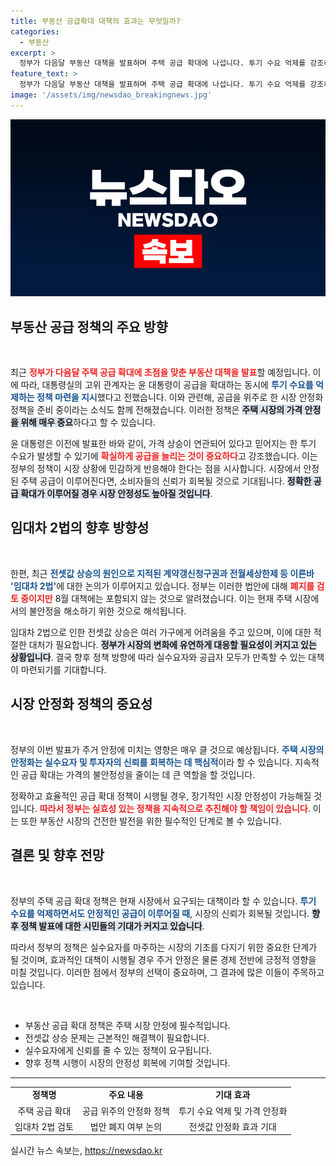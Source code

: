 ```yaml
---
title: 부동산 공급확대 대책의 효과는 무엇일까?
categories:
  - 부동산
excerpt: >
  정부가 다음달 부동산 대책을 발표하며 주택 공급 확대에 나섭니다. 투기 수요 억제를 강조하는 윤 대통령의 지침 속, 전셋값 상승 원인인 임대차 2법은 폐지 검토 중이지만 이번 대책엔 포함되지 않을 전망입니다.
feature_text: >
  정부가 다음달 부동산 대책을 발표하며 주택 공급 확대에 나섭니다. 투기 수요 억제를 강조하는 윤 대통령의 지침 속, 전셋값 상승 원인인 임대차 2법은 폐지 검토 중이지만 이번 대책엔 포함되지 않을 전망입니다.
image: '/assets/img/newsdao_breakingnews.jpg'
---
```


<p><img src="/assets/img/newsdao_breakingnews.jpg" alt="flaretime 속보" /></p>

<h2 data-ke-size="size26">부동산 공급 정책의 주요 방향</h2>

<p data-ke-size="size16">&nbsp;</p>

<p>최근 <b><span style="color: #ee2323;">정부가 다음달 주택 공급 확대에 초점을 맞춘 부동산 대책을 발표</span></b>할 예정입니다. 이에 따라, 대통령실의 고위 관계자는 윤 대통령이 공급을 확대하는 동시에 <b><span style="color: #1a5490;">투기 수요를 억제하는 정책 마련을 지시</span></b>했다고 전했습니다. 이와 관련해, 공급을 위주로 한 시장 안정화 정책을 준비 중이라는 소식도 함께 전해졌습니다. 이러한 정책은 <b><span style="background-color: #21538527;">주택 시장의 가격 안정을 위해 매우 중요</span></b>하다고 할 수 있습니다. </p>

<p>윤 대통령은 이전에 발표한 바와 같이, 가격 상승이 연관되어 있다고 믿어지는 한 투기 수요가 발생할 수 있기에 <b><span style="color: #ee2323;">확실하게 공급을 늘리는 것이 중요하다</span></b>고 강조했습니다. 이는 정부의 정책이 시장 상황에 민감하게 반응해야 한다는 점을 시사합니다. 시장에서 안정된 주택 공급이 이루어진다면, 소비자들의 신뢰가 회복될 것으로 기대됩니다. <b><span style="background-color: #21538527;">정확한 공급 확대가 이루어질 경우 시장 안정성도 높아질 것입니다</span></b>.</p>

<h2 data-ke-size="size26">임대차 2법의 향후 방향성</h2>

<p data-ke-size="size16">&nbsp;</p>

<p>한편, 최근 <b><span style="color: #1a5490;">전셋값 상승의 원인으로 지적된 계약갱신청구권과 전월세상한제 등 이른바 '임대차 2법'</span></b>에 대한 논의가 이루어지고 있습니다. 정부는 이러한 법안에 대해 <b><span style="color: #ee2323;">폐지를 검토 중이지만</span></b> 8월 대책에는 포함되지 않는 것으로 알려졌습니다. 이는 현재 주택 시장에서의 불안정을 해소하기 위한 것으로 해석됩니다.</p>

<p>임대차 2법으로 인한 전셋값 상승은 여러 가구에게 어려움을 주고 있으며, 이에 대한 적절한 대처가 필요합니다. <b><span style="background-color: #21538527;">정부가 시장의 변화에 유연하게 대응할 필요성이 커지고 있는 상황입니다</span></b>. 결국 향후 정책 방향에 따라 실수요자와 공급자 모두가 만족할 수 있는 대책이 마련되기를 기대합니다.</p>

<h2 data-ke-size="size26">시장 안정화 정책의 중요성</h2>

<p data-ke-size="size16">&nbsp;</p>

<p>정부의 이번 발표가 주거 안정에 미치는 영향은 매우 클 것으로 예상됩니다. <b><span style="color: #1a5490;">주택 시장의 안정화는 실수요자 및 투자자의 신뢰를 회복하는 데 핵심적</span></b>이라 할 수 있습니다. 지속적인 공급 확대는 가격의 불안정성을 줄이는 데 큰 역할을 할 것입니다.</p>

<p>정확하고 효율적인 공급 확대 정책이 시행될 경우, 장기적인 시장 안정성이 가능해질 것입니다. <b><span style="color: #ee2323;">따라서 정부는 실효성 있는 정책을 지속적으로 추진해야 할 책임이 있습니다</span></b>. 이는 또한 부동산 시장의 건전한 발전을 위한 필수적인 단계로 볼 수 있습니다.</p>

<h2 data-ke-size="size26">결론 및 향후 전망</h2>

<p data-ke-size="size16">&nbsp;</p>

<p>정부의 주택 공급 확대 정책은 현재 시장에서 요구되는 대책이라 할 수 있습니다. <b><span style="color: #1a5490;">투기 수요를 억제하면서도 안정적인 공급이 이루어질 때</span></b>, 시장의 신뢰가 회복될 것입니다. <b><span style="background-color: #21538527;">향후 정책 발표에 대한 시민들의 기대가 커지고 있습니다</span></b>.</p>

<p>따라서 정부의 정책은 실수요자를 마주하는 시장의 기초를 다지기 위한 중요한 단계가 될 것이며, 효과적인 대책이 시행될 경우 주거 안정은 물론 경제 전반에 긍정적 영향을 미칠 것입니다. 이러한 점에서 정부의 선택이 중요하며, 그 결과에 많은 이들이 주목하고 있습니다. </p>

<p data-ke-size="size16">&nbsp;</p>

<ul>
    <li>부동산 공급 확대 정책은 주택 시장 안정에 필수적입니다.</li>
    <li>전셋값 상승 문제는 근본적인 해결책이 필요합니다.</li>
    <li>실수요자에게 신뢰를 줄 수 있는 정책이 요구됩니다.</li>
    <li>향후 정책 시행이 시장의 안정성 회복에 기여할 것입니다.</li>
</ul>

<hr/>

<table style="width: 100%; border-collapse: collapse;">
    <tbody>
        <tr>
            <td style="text-align: center; height: 17px;"><b>정책명</b></td>
            <td style="text-align: center; height: 17px;"><b>주요 내용</b></td>
            <td style="text-align: center; height: 17px;"><b>기대 효과</b></td>
        </tr>
        <tr>
            <td style="text-align: center; height: 17px;">주택 공급 확대</td>
            <td style="text-align: center; height: 17px;">공급 위주의 안정화 정책</td>
            <td style="text-align: center; height: 17px;">투기 수요 억제 및 가격 안정화</td>
        </tr>
        <tr>
            <td style="text-align: center; height: 17px;">임대차 2법 검토</td>
            <td style="text-align: center; height: 17px;">법안 폐지 여부 논의</td>
            <td style="text-align: center; height: 17px;">전셋값 안정화 효과 기대</td>
        </tr>
    </tbody>
</table>
실시간 뉴스 속보는, <a href="https://newsdao.kr" rel="dofollow">https://newsdao.kr</a>


